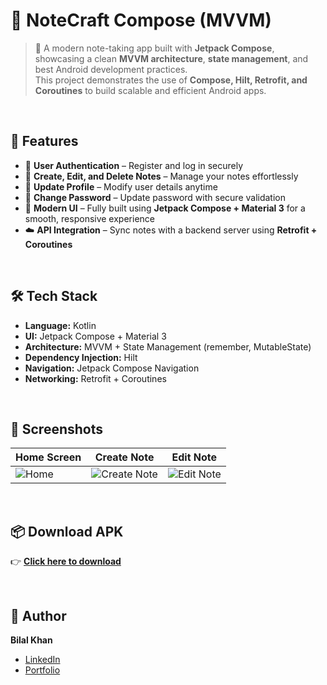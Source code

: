 # 📒 NoteCraft Compose (MVVM)
> 📝 A modern note-taking app built with **Jetpack Compose**, showcasing a clean **MVVM architecture**, **state management**, and best Android development practices.  
> This project demonstrates the use of **Compose, Hilt, Retrofit, and Coroutines** to build scalable and efficient Android apps.

<br>

## 🚀 Features
- 🔐 **User Authentication** – Register and log in securely  
- 📝 **Create, Edit, and Delete Notes** – Manage your notes effortlessly  
- 🔄 **Update Profile** – Modify user details anytime  
- 🔑 **Change Password** – Update password with secure validation  
- 🎨 **Modern UI** – Fully built using **Jetpack Compose + Material 3** for a smooth, responsive experience  
- ☁️ **API Integration** – Sync notes with a backend server using **Retrofit + Coroutines**  

<br>

## 🛠 Tech Stack
- **Language:** Kotlin  
- **UI:** Jetpack Compose + Material 3  
- **Architecture:** MVVM + State Management (remember, MutableState)  
- **Dependency Injection:** Hilt  
- **Navigation:** Jetpack Compose Navigation  
- **Networking:** Retrofit + Coroutines  

<br>

## 📱 Screenshots
| Home Screen | Create Note | Edit Note |
|-------------|-------------|-----------|
| ![Home](add-image-url-here) | ![Create Note](add-image-url-here) | ![Edit Note](add-image-url-here) |

<br>

## 📦 Download APK
👉 [**Click here to download**](add-your-apk-link-here)

<br>

## 🧑 Author
**Bilal Khan**  
- [LinkedIn](add-link-here)  
- [Portfolio](add-link-here)
